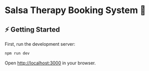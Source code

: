 # Salsa Therapy Booking System 📆

## ⚡️ Getting Started

First, run the development server:

```bash
npm run dev
```

Open [http://localhost:3000](http://localhost:3000) in your browser.
